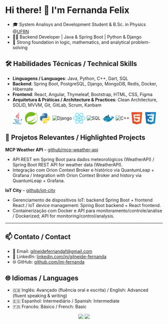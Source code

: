 # Hi there! 👋 I'm Fernanda Felix

- 🎓 System Analisys and Development Student & B.Sc. in Physics @[UFRN](https://www.ufrn.br/)
- 👩‍💻 Backend Developer | Java & Spring Boot | Python & Django
- 🧩 Strong foundation in logic, mathematics, and analytical problem-solving  

## 🛠️ **Habilidades Técnicas / Technical Skills**

- **Linguagens / Languages**: Java, Python, C++, Dart, SQL
- **Backend**: Spring Boot, PostgreSQL, Django, MongoDB, Redis, Docker, Hibernate
- **Frontend**: React, Angular, Thymeleaf, Bootstrap, HTML, CSS, Figma  
- **Arquitetura & Práticas / Architecture & Practices**: Clean Architecture, SOLID, MVVM, Git, GitLab, Scrum, Kanbam 

<div align="center">
    <div style="display: inline_block">
        <img align="center" alt="Java" height="40" width="40" src="https://raw.githubusercontent.com/devicons/devicon/master/icons/java/java-original.svg">
        <img align="center" alt="Spring" height="40" width="40" src="https://raw.githubusercontent.com/devicons/devicon/master/icons/spring/spring-original.svg">
        <img align="center" alt="Python" height="40" width="40" src="https://raw.githubusercontent.com/devicons/devicon/master/icons/python/python-original.svg">
        <img align="center" alt="Django" height="40" width="40" src="https://cdn.jsdelivr.net/gh/devicons/devicon@latest/icons/django/django-plain.svg">
        <img align="center" alt="React" height="40" width="40" src="https://raw.githubusercontent.com/devicons/devicon/master/icons/react/react-original.svg">
        <img  align="center" alt="SQL" height="40" width="40" src="https://cdn.jsdelivr.net/gh/devicons/devicon@latest/icons/postgresql/postgresql-original.svg">
        <img align="center" alt="Docker" height="40" width="40" src="https://raw.githubusercontent.com/devicons/devicon/master/icons/docker/docker-original.svg">
        <img align="center" alt="C++" height="40" width="40" src="https://cdn.jsdelivr.net/gh/devicons/devicon/icons/cplusplus/cplusplus-original.svg">
        <img align="center" alt="HTML" height="40" width="40" src="https://raw.githubusercontent.com/devicons/devicon/master/icons/html5/html5-original.svg">
        <img align="center" alt="CSS" height="40" width="40" src="https://raw.githubusercontent.com/devicons/devicon/master/icons/css3/css3-original.svg"> 
    </div>
</div>

## 📂 **Projetos Relevantes / Highlighted Projects**

**MCP Weather API** – [github/mcp-weather-api](github/im-fernanda/mcp-weather-api)  
- API REST em Spring Boot para dados meteorológicos (WeatherAPI) / Spring Boot REST API for weather data (WeatherAPI).  
- Integração com Orion Context Broker e histórico via QuantumLeap + Grafana / Integration with Orion Context Broker and history via QuantumLeap + Grafana.  

**IoT City** – [github/iot-city](github/im-fernanda/iot-city)  
- Gerenciamento de dispositivos IoT: backend Spring Boot + frontend React / IoT device management: Spring Boot backend + React frontend.  
- Containerização com Docker e API para monitoramento/controle/análise / Dockerized; API for monitoring/control/analysis.  

---

## 📫 Contato / Contact
- 📧 Email: gilneidefernandaf@gmail.com  
- 🔗 LinkedIn: [linkedin.com/in/gilneide-fernanda](https://www.linkedin.com/in/gilneide-fernanda)  
- 🌐 GitHub: [github.com/im-fernanda](https://github.com/im-fernanda)

## 🌐 **Idiomas / Languages**  
- 🇬🇧 Inglês: Avançado (fluência oral e escrita) / English: Advanced (fluent speaking & writing)  
- 🇪🇸 Espanhol: Intermediário / Spanish: Intermediate  
- 🇫🇷 Francês: Básico / French: Basic  


<div align="center">
    <div style="inline-block" id="status">
        <img height="180cm" src="https://github-readme-stats.vercel.app/api/top-langs/?username=im-fernanda&layout=compact&theme=dracula&size_weight=0.3&count_weight=0.8">
        <img height="180cm" src="https://github-readme-stats.vercel.app/api?username=im-fernanda&show_icons=true&theme=dracula">    
    </div>
</div>

